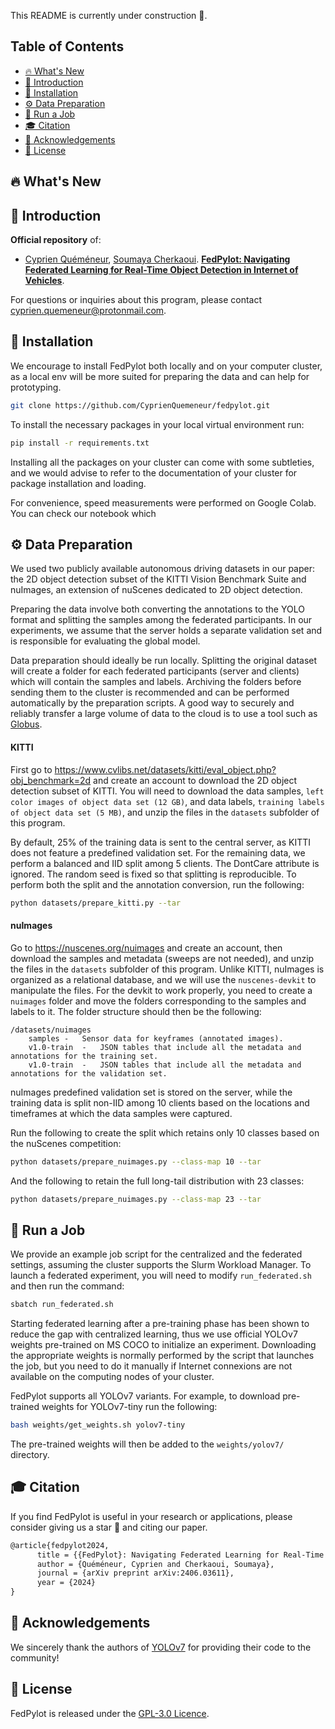 This README is currently under construction 🚧.



## Table of Contents

- [🔥 What's New](#-whats-new)
- [📖 Introduction](#-introduction)
- [🐍 Installation](#-installation)
- [⚙️ Data Preparation](#-data-preparation)
- [🚀 Run a Job](#-run-a-job)
- [🎓 Citation](#️-citation)
- [🤝 Acknowledgements](#-acknowledgements)
- [📜 License](#-license)

## 🔥 What's New

## 📖 Introduction

**Official repository** of:
- [Cyprien Quéméneur](https://scholar.google.com/citations?hl=en&user=qQ5fKGgAAAAJ),
[Soumaya Cherkaoui](https://scholar.google.be/citations?user=fW60_n4AAAAJ). 
[**FedPylot: Navigating Federated Learning for Real-Time Object Detection in Internet of Vehicles**](https://arxiv.org/abs/2406.03611).

For questions or inquiries about this program, please contact
[cyprien.quemeneur@protonmail.com](mailto:cyprien.quemeneur@protonmail.com).

## 🐍 Installation

We encourage to install FedPylot both locally and on your computer cluster, as a local env will be more suited for
preparing the data and can help for prototyping.

```bash
git clone https://github.com/CyprienQuemeneur/fedpylot.git
```

To install the necessary packages in your local virtual environment run:

```bash
pip install -r requirements.txt
```

Installing all the packages on your cluster can come with some subtleties, and we would advise to refer to the
documentation of your cluster for package installation and loading.

For convenience, speed measurements were performed on Google Colab. You can check our notebook which

## ⚙️ Data Preparation

We used two publicly available autonomous driving datasets in our paper: the 2D object detection subset of the KITTI
Vision Benchmark Suite and nuImages, an extension of nuScenes dedicated to 2D object detection.

Preparing the data involve both converting the annotations to the YOLO format and splitting the samples among the
federated participants. In our experiments, we assume that the server holds a separate validation set and is 
responsible for evaluating the global model.

Data preparation should ideally be run locally. Splitting the original dataset will create a folder for each
federated participants (server and clients) which will contain the samples and labels. Archiving the folders before
sending them to the cluster is recommended and can be performed automatically by the preparation scripts. A good way
to securely and reliably transfer a large volume of data to the cloud is to use a tool such as 
[Globus](https://www.globus.org/).

#### KITTI

First go to https://www.cvlibs.net/datasets/kitti/eval_object.php?obj_benchmark=2d and create an account to download
the 2D object detection subset of KITTI. You will need to download the data samples,
`left color images of object data set (12 GB)`, and data labels, `training labels of object data set (5 MB)`, and unzip
the files in the `datasets` subfolder of this program.

By default, 25% of the training data is sent to the central server, as KITTI does not
feature a predefined validation set. For the remaining data, we perform a balanced and IID split among 5 clients.
The DontCare attribute is ignored. The random seed is fixed so that splitting is reproducible. To perform both the
split and the annotation conversion, run the following:

```bash
python datasets/prepare_kitti.py --tar
```

#### nuImages

Go to https://nuscenes.org/nuimages and create an account, then download the samples and metadata (sweeps are not 
needed), and unzip the files in the `datasets` subfolder of this program. Unlike KITTI, nuImages is organized
as a relational database, and we will use the `nuscenes-devkit` to manipulate the files. For the devkit to work
properly, you need to create a `nuimages` folder and move the folders corresponding to the samples and labels to it.
The folder structure should then be the following:
```
/datasets/nuimages
    samples	-	Sensor data for keyframes (annotated images).
    v1.0-train	-	JSON tables that include all the metadata and annotations for the training set.
    v1.0-train	-	JSON tables that include all the metadata and annotations for the validation set.
```

nuImages predefined validation set is stored on the server, while the training data is split non-IID
among 10 clients based on the locations and timeframes at which the data samples were captured.

Run the following to create the split which retains only 10 classes based on the nuScenes competition:
```bash
python datasets/prepare_nuimages.py --class-map 10 --tar
```

And the following to retain the full long-tail distribution with 23 classes:
```bash
python datasets/prepare_nuimages.py --class-map 23 --tar
```

## 🚀 Run a Job

We provide an example job script for the centralized and the federated settings, assuming the cluster supports the
Slurm Workload Manager. To launch a federated experiment, you will need to modify `run_federated.sh` and then run
the command:

```bash
sbatch run_federated.sh
```

Starting federated learning after a pre-training phase has been shown to reduce the gap with centralized learning, thus
we use official YOLOv7 weights pre-trained on MS COCO to initialize an experiment. Downloading the appropriate weights
is normally performed by the script that launches the job, but you need to do it manually if Internet connexions are
not available on the computing nodes of your cluster.

FedPylot supports all YOLOv7 variants. For example, to download pre-trained weights for YOLOv7-tiny run the following:

```bash
bash weights/get_weights.sh yolov7-tiny
```

The pre-trained weights will then be added to the `weights/yolov7/` directory.

## 🎓 Citation
If you find FedPylot is useful in your research or applications, please consider giving us a star 🌟 and citing our
paper.

```latex
@article{fedpylot2024,
      title = {{FedPylot}: Navigating Federated Learning for Real-Time Object Detection in {Internet} of {Vehicles}}, 
      author = {Quéméneur, Cyprien and Cherkaoui, Soumaya},
      journal = {arXiv preprint arXiv:2406.03611},
      year = {2024}
}
```

## 🤝 Acknowledgements
We sincerely thank the authors of [YOLOv7](https://github.com/WongKinYiu/yolov7) for providing their code to
the community!

## 📜 License
FedPylot is released under the [GPL-3.0 Licence](LICENSE).
